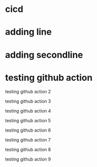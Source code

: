 # cicd
# adding line
# adding secondline
# testing github action
testing github action 2

testing github action 3

testing github action 4

testing github action 5

testing github action 6

testing github action 7

testing github action 8

testing github action 9
